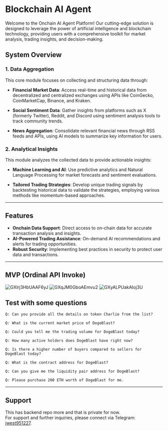 **Blockchain AI Agent**
=====================================

Welcome to the Onchain AI Agent Platform! Our cutting-edge solution is designed to leverage the power of artificial intelligence and blockchain technology, providing users with a comprehensive toolkit for market analysis, trading insights, and decision-making.

## System Overview

### 1. Data Aggregation

This core module focuses on collecting and structuring data through:

- **Financial Market Data**: Access real-time and historical data from decentralized and centralized exchanges using APIs like CoinGecko, CoinMarketCap, Binance, and Kraken.
  
- **Social Sentiment Data**: Gather insights from platforms such as X (formerly Twitter), Reddit, and Discord using sentiment analysis tools to track community trends.
  
- **News Aggregation**: Consolidate relevant financial news through RSS feeds and APIs, using AI models to summarize key information for users.

### 2. Analytical Insights

This module analyzes the collected data to provide actionable insights:

- **Machine Learning and AI**: Use predictive analytics and Natural Language Processing for market forecasts and sentiment evaluations.
  
- **Tailored Trading Strategies**: Develop unique trading signals by backtesting historical data to validate the strategies, employing various methods like momentum-based approaches.

---

## Features

- **Onchain Data Support**: Direct access to on-chain data for accurate transaction analysis and insights.
- **AI-Powered Trading Assistance**: On-demand AI recommendations and alerts for trading opportunities.
- **Robust Security**: Implementing best practices in security to protect user data and transactions.

---

## MVP (Ordinal API Invoke)
![GXlrj3HbUAAF6yJ](https://github.com/user-attachments/assets/b65a77f3-4038-47b0-9cbf-0c2a05f94b62)
![GXqJM0GboAEmvu2](https://github.com/user-attachments/assets/446e5111-10f0-46a0-9739-656967b3a865)
![GXyALPUakAIoj3U](https://github.com/user-attachments/assets/6d82a586-2e99-4e3d-b282-cfdeda300a4b)

## Test with some questions
```
Q: Can you provide all the details on token Charlie from the list?
```
```
Q: What is the current market price of DogeBlast?
```
```
Q: Could you tell me the trading volume for DogeBlast today?
```
```
Q: How many active holders does DogeBlast have right now?
```
```
Q: Is there a higher number of buyers compared to sellers for DogeBlast today?
```
```
Q: What is the contract address for DogeBlast?
```
```
Q: Can you give me the liquidity pair address for DogeBlast?
```
```
Q: Please purchase 200 ETH worth of DogeBlast for me.
```
---

## Support
This has backend repo more and that is private for now. <br/>
For support and further inquiries, please connect via Telegram: [jwest951227](https://t.me/jwest951227).
